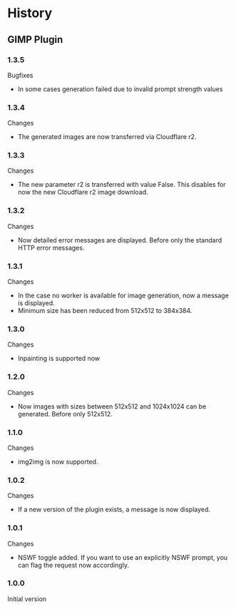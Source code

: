 # History
## GIMP Plugin
### 1.3.5
Bugfixes
- In some cases generation failed due to invalid prompt strength values

### 1.3.4
Changes
- The generated images are now transferred via Cloudflare r2.

### 1.3.3
Changes
- The new parameter r2 is transferred with value False. This disables for now the new Cloudflare r2 image download.

### 1.3.2
Changes
- Now detailed error messages are displayed. Before only the standard HTTP error messages.

### 1.3.1
Changes
- In the case no worker is available for image generation, now a message is displayed.
- Minimum size has been reduced from 512x512 to 384x384.
 
### 1.3.0
Changes
- Inpainting is supported now

### 1.2.0
Changes
- Now images with sizes between 512x512 and 1024x1024 can be generated. Before only 512x512.

### 1.1.0
Changes
- img2img is now supported.

### 1.0.2
Changes
- If a new version of the plugin exists, a message is now displayed.

### 1.0.1
Changes
- NSWF toggle added. If you want to use an explicitly NSWF prompt, you can flag the request now accordingly.

### 1.0.0
Initial version
